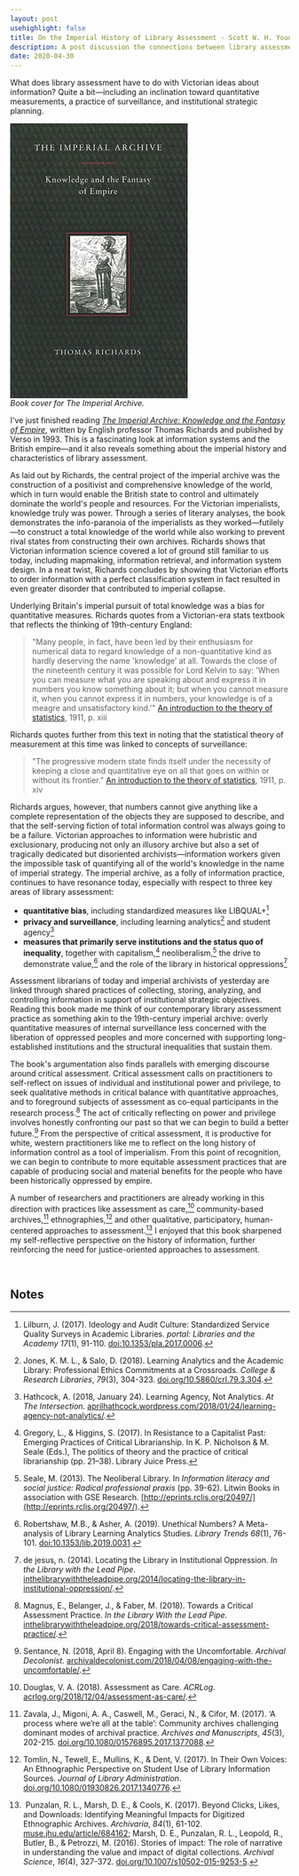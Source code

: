 ```yaml
---
layout: post
usehighlight: false
title: On the Imperial History of Library Assessment - Scott W. H. Young - Blog
description: A post discussion the connections between library assessment and Victorian ideas about information, including quantitative measurements, a practice of surveillance, and institutional strategic planning.
date: 2020-04-30
---
```




What does library assessment have to do with Victorian ideas about information? Quite a bit—including an inclination toward quantitative measurements, a practice of surveillance, and institutional strategic planning.

<img style="display: block;" class="img-fluid" src="/assets/img/imperial_archive_richards_cover.jpg" alt="book cover image">
<em>Book cover for The Imperial Archive.</em>


I've just finished reading _[The Imperial Archive: Knowledge and the Fantasy of Empire](https://www.versobooks.com/books/762-the-imperial-archive)_, written by English professor Thomas Richards and published by Verso in 1993. This is a fascinating look at information systems and the British empire—and it also reveals something about the imperial history and characteristics of library assessment.

As laid out by Richards, the central project of the imperial archive was the construction of a positivist and comprehensive knowledge of the world, which in turn would enable the British state to control and ultimately dominate the world's people and resources. For the Victorian imperialists, knowledge truly was power. Through a series of literary analyses, the book demonstrates the info-paranoia of the imperialists as they worked—futilely—to construct a total knowledge of the world while also working to prevent rival states from constructing their own archives. Richards shows that Victorian information science covered a lot of ground still familiar to us today, including mapmaking, information retrieval, and information system design. In a neat twist, Richards concludes by showing that Victorian efforts to order information with a perfect classification system in fact resulted in even greater disorder that contributed to imperial collapse. 

Underlying Britain's imperial pursuit of total knowledge was a bias for quantitative measures. Richards quotes from a Victorian-era stats textbook that reflects the thinking of 19th-century England:

> "Many people, in fact, have been led by their enthusiasm for numerical data to regard knowledge of a non-quantitative kind as hardly deserving the name 'knowledge’ at all. Towards the close of the nineteenth century it was possible for Lord Kelvin to say: 'When you can measure what you are speaking about and express it in numbers you know something about it; but when you cannot measure it, when you cannot express it in numbers, your knowledge is of a meagre and unsatisfactory kind.’" [An introduction to the theory of statistics](https://archive.org/embed/in.ernet.dli.2015.223539), 1911, p. xiii

Richards quotes further from this text in noting that the statistical theory of measurement at this time was linked to concepts of surveillance:

> "The progressive modern state finds itself under the necessity of keeping a close and quantitative eye on all that goes on within or without its frontier." [An introduction to the theory of statistics](https://archive.org/embed/in.ernet.dli.2015.223539), 1911, p. xiv

Richards argues, however, that numbers cannot give anything like a complete representation of the objects they are supposed to describe, and that the self-serving fiction of total information control was always going to be a failure. Victorian approaches to information were hubristic and exclusionary, producing not only an illusory archive but also a set of tragically dedicated but disoriented archivists—information workers given the impossible task of quantifying all of the world's knowledge in the name of imperial strategy. The imperial archive, as a folly of information practice, continues to have resonance today, especially with respect to three key areas of library assessment:

*   **quantitative bias**, including standardized measures like LIBQUAL+[^1]
*   **privacy and surveillance**, including learning analytics[^2] and student agency[^3]
*   **measures that primarily serve institutions and the status quo of inequality**, together with capitalism,[^4] neoliberalism,[^5] the drive to demonstrate value,[^6] and the role of the library in historical oppressions[^7]

Assessment librarians of today and imperial archivists of yesterday are linked through shared practices of collecting, storing, analyzing, and controlling information in support of institutional strategic objectives. Reading this book made me think of our contemporary library assessment practice as something akin to the 19th-century imperial archive: overly quantitative measures of internal surveillance less concerned with the liberation of oppressed peoples and more concerned with supporting long-established institutions and the structural inequalities that sustain them.

The book's argumentation also finds parallels with emerging discourse around critical assessment. Critical assessment calls on practitioners to self-reflect on issues of individual and institutional power and privilege, to seek qualitative methods in critical balance with quantitative approaches, and to foreground subjects of assessment as co-equal participants in the research process.[^8] The act of critically reflecting on power and privilege involves honestly confronting our past so that we can begin to build a better future.[^9] From the perspective of critical assessment, it is productive for white, western practitioners like me to reflect on the long history of information control as a tool of imperialism. From this point of recognition, we can begin to contribute to more equitable assessment practices that are capable of producing social and material benefits for the people who have been historically oppressed by empire. 

A number of researchers and practitioners are already working in this direction with practices like assessment as care,[^10] community-based archives,[^11] ethnographies,[^12] and other qualitative, participatory, human-centered approaches to assessment.[^13] I enjoyed that this book sharpened my self-reflective perspective on the history of information, further reinforcing the need for justice-oriented approaches to assessment.

<br>

## Notes

[^1]: Lilburn, J. (2017). Ideology and Audit Culture: Standardized Service Quality Surveys in Academic Libraries. _portal: Libraries and the Academy_ _17_(1), 91-110. [doi:10.1353/pla.2017.0006](http://doi.org/10.1353/pla.2017.0006).
[^2]: Jones, K. M. L., & Salo, D. (2018). Learning Analytics and the Academic Library: Professional Ethics Commitments at a Crossroads. _College & Research Libraries_, _79_(3), 304-323. [doi.org/10.5860/crl.79.3.304](https://doi.org/10.5860/crl.79.3.304).
[^3]: Hathcock, A. (2018, January 24). Learning Agency, Not Analytics. _At The Intersection_. [aprilhathcock.wordpress.com/2018/01/24/learning-agency-not-analytics/](http://web.archive.org/web/20180203034400/https://aprilhathcock.wordpress.com/2018/01/24/learning-agency-not-analytics/).
[^4]: Gregory, L., & Higgins, S. (2017). In Resistance to a Capitalist Past: Emerging Practices of Critical Librarianship. In K. P. Nicholson & M. Seale (Eds.), The politics of theory and the practice of critical librarianship (pp. 21–38). Library Juice Press.
[^5]: Seale, M. (2013). The Neoliberal Library. In _Information literacy and social justice: Radical professional praxis_ (pp. 39-62). Litwin Books in association with GSE Research. [http://eprints.rclis.org/20497/](http://eprints.rclis.org/20497/).
[^6]: Robertshaw, M.B., & Asher, A. (2019). Unethical Numbers? A Meta-analysis of Library Learning Analytics Studies. _Library Trends_ _68_(1), 76-101. [doi:10.1353/lib.2019.0031](http://doi.org/10.1353/lib.2019.0031).
[^7]: de jesus, n. (2014). Locating the Library in Institutional Oppression. _In the Library with the Lead Pipe_. [inthelibrarywiththeleadpipe.org/2014/locating-the-library-in-institutional-oppression/](http://www.inthelibrarywiththeleadpipe.org/2014/locating-the-library-in-institutional-oppression/).
[^8]: Magnus, E., Belanger, J., & Faber, M. (2018). Towards a Critical Assessment Practice. _In the Library With the Lead Pipe_. [inthelibrarywiththeleadpipe.org/2018/towards-critical-assessment-practice/](http://www.inthelibrarywiththeleadpipe.org/2018/towards-critical-assessment-practice/).
[^9]: Sentance, N. (2018, April 8). Engaging with the Uncomfortable. _Archival Decolonist_. [archivaldecolonist.com/2018/04/08/engaging-with-the-uncomfortable/](https://web.archive.org/web/20190726091111/https://archivaldecolonist.com/2018/04/08/engaging-with-the-uncomfortable/).
[^10]: Douglas, V. A. (2018). Assessment as Care. _ACRLog_. [acrlog.org/2018/12/04/assessment-as-care/](https://web.archive.org/web/20200430174536/https://acrlog.org/2018/12/04/assessment-as-care/).
[^11]: Zavala, J., Migoni, A. A., Caswell, M., Geraci, N., & Cifor, M. (2017). ‘A process where we’re all at the table’: Community archives challenging dominant modes of archival practice. _Archives and Manuscripts_, _45_(3), 202-215. [doi.org/10.1080/01576895.2017.1377088](https://doi.org/10.1080/01576895.2017.1377088).
[^12]: Tomlin, N., Tewell, E., Mullins, K., & Dent, V. (2017). In Their Own Voices: An Ethnographic Perspective on Student Use of Library Information Sources. _Journal of Library Administration_. [doi.org/10.1080/01930826.2017.1340776](https://doi.org/10.1080/01930826.2017.1340776).
[^13]: Punzalan, R. L., Marsh, D. E., & Cools, K. (2017). Beyond Clicks, Likes, and Downloads: Identifying Meaningful Impacts for Digitized Ethnographic Archives. _Archivaria_, _84_(1), 61-102. [muse.jhu.edu/article/684162](https://muse.jhu.edu/article/684162); Marsh, D. E., Punzalan, R. L., Leopold, R., Butler, B., & Petrozzi, M. (2016). Stories of impact: The role of narrative in understanding the value and impact of digital collections. _Archival Science_, _16_(4), 327-372. [doi.org/10.1007/s10502-015-9253-5](https://doi.org/10.1007/s10502-015-9253-5).
